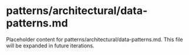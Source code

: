 # patterns/architectural/data-patterns.md

Placeholder content for patterns/architectural/data-patterns.md. This file will be expanded in future iterations.